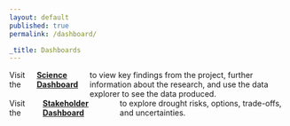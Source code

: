 ```yaml
---
layout: default
published: true
permalink: /dashboard/

_title: Dashboards
---
```


<div class="row">
	<div class="large-6 columns">
		Visit the <a href="{{ site.science_url }}/"><b>Science Dashboard</b></a> to view key findings from the project, further information about the research, and use the data explorer to see the data produced.
	</div>
	<div class="large-6 columns" kramdown="1">
		Visit the <a href="{{ site.stakeholder_url }}"><b>Stakeholder Dashboard</b></a> to explore drought risks, options, trade-offs, and uncertainties.
	</div>
</div>